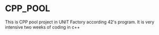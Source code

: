 # CPP_POOL
This is CPP pool project in UNIT Factory according 42's program. It is very intensive two weeks of coding in c++
